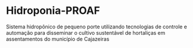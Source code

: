 # Hidroponia-PROAF
 Sistema hidropônico de pequeno porte utilizando tecnologias de controle e automação para disseminar o cultivo sustentável de hortaliças em assentamentos do município de Cajazeiras
